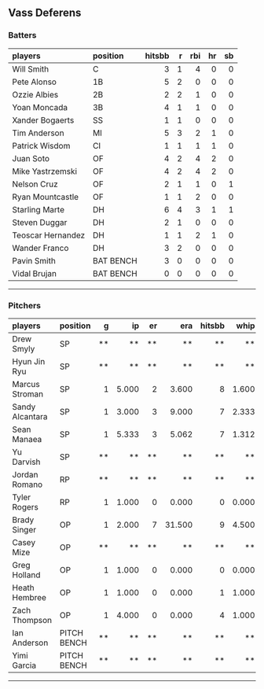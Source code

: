 ## Vass Deferens

### Batters

 
|players           |position  | hitsbb|  r| rbi| hr| sb| 
|:-----------------|:---------|------:|--:|---:|--:|--:| 
|Will Smith        |C         |      3|  1|   4|  0|  0| 
|Pete Alonso       |1B        |      5|  2|   0|  0|  0| 
|Ozzie Albies      |2B        |      2|  2|   1|  0|  0| 
|Yoan Moncada      |3B        |      4|  1|   1|  0|  0| 
|Xander Bogaerts   |SS        |      1|  1|   0|  0|  0| 
|Tim Anderson      |MI        |      5|  3|   2|  1|  0| 
|Patrick Wisdom    |CI        |      1|  1|   1|  1|  0| 
|Juan Soto         |OF        |      4|  2|   4|  2|  0| 
|Mike Yastrzemski  |OF        |      4|  2|   4|  2|  0| 
|Nelson Cruz       |OF        |      2|  1|   1|  0|  1| 
|Ryan Mountcastle  |OF        |      1|  1|   2|  0|  0| 
|Starling Marte    |DH        |      6|  4|   3|  1|  1| 
|Steven Duggar     |DH        |      2|  1|   0|  0|  0| 
|Teoscar Hernandez |DH        |      1|  1|   2|  1|  0| 
|Wander Franco     |DH        |      3|  2|   0|  0|  0| 
|Pavin Smith       |BAT BENCH |      3|  0|   0|  0|  0| 
|Vidal Brujan      |BAT BENCH |      0|  0|   0|  0|  0| 


* * *

### Pitchers

 
|players         |position    |  g|    ip| er|    era| hitsbb|  whip| so|  w| sv| 
|:---------------|:-----------|--:|-----:|--:|------:|------:|-----:|--:|--:|--:| 
|Drew Smyly      |SP          | **|    **| **|     **|     **|    **| **| **| **| 
|Hyun Jin Ryu    |SP          | **|    **| **|     **|     **|    **| **| **| **| 
|Marcus Stroman  |SP          |  1| 5.000|  2|  3.600|      8| 1.600|  3|  0|  0| 
|Sandy Alcantara |SP          |  1| 3.000|  3|  9.000|      7| 2.333|  3|  0|  0| 
|Sean Manaea     |SP          |  1| 5.333|  3|  5.062|      7| 1.312|  7|  0|  0| 
|Yu Darvish      |SP          | **|    **| **|     **|     **|    **| **| **| **| 
|Jordan Romano   |RP          | **|    **| **|     **|     **|    **| **| **| **| 
|Tyler Rogers    |RP          |  1| 1.000|  0|  0.000|      0| 0.000|  1|  0|  0| 
|Brady Singer    |OP          |  1| 2.000|  7| 31.500|      9| 4.500|  1|  0|  0| 
|Casey Mize      |OP          | **|    **| **|     **|     **|    **| **| **| **| 
|Greg Holland    |OP          |  1| 1.000|  0|  0.000|      0| 0.000|  1|  0|  0| 
|Heath Hembree   |OP          |  1| 1.000|  0|  0.000|      1| 1.000|  1|  0|  0| 
|Zach Thompson   |OP          |  1| 4.000|  0|  0.000|      4| 1.000|  2|  0|  0| 
|Ian Anderson    |PITCH BENCH | **|    **| **|     **|     **|    **| **| **| **| 
|Yimi Garcia     |PITCH BENCH | **|    **| **|     **|     **|    **| **| **| **| 


* * *


